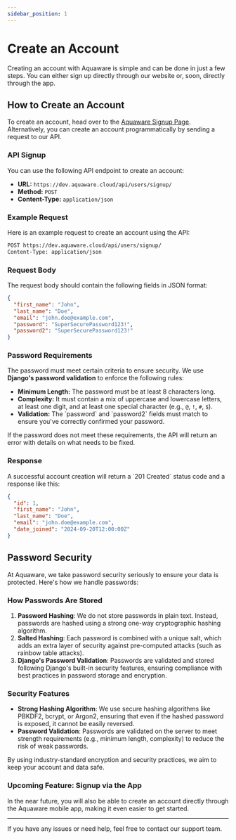 ```yaml
---
sidebar_position: 1
---
```


# Create an Account

Creating an account with Aquaware is simple and can be done in just a few steps. You can either sign up directly through our website or, soon, directly through the app.

## How to Create an Account

To create an account, head over to the [Aquaware Signup Page](https://aquaware.cloud/signup). Alternatively, you can create an account programmatically by sending a request to our API.

### API Signup

You can use the following API endpoint to create an account:

- **URL:** `https://dev.aquaware.cloud/api/users/signup/`
- **Method:** `POST`
- **Content-Type:** `application/json`

### Example Request

Here is an example request to create an account using the API:

```bash
POST https://dev.aquaware.cloud/api/users/signup/
Content-Type: application/json
```

### Request Body

The request body should contain the following fields in JSON format:

```json
{
  "first_name": "John",
  "last_name": "Doe",
  "email": "john.doe@example.com",
  "password": "SuperSecurePassword123!",
  "password2": "SuperSecurePassword123!"
}
```

### Password Requirements

The password must meet certain criteria to ensure security. We use **Django's password validation** to enforce the following rules:

- **Minimum Length:** The password must be at least 8 characters long.
- **Complexity:** It must contain a mix of uppercase and lowercase letters, at least one digit, and at least one special character (e.g., `@`, `!`, `#`, `$`).
- **Validation:** The \`password\` and \`password2\` fields must match to ensure you've correctly confirmed your password.

If the password does not meet these requirements, the API will return an error with details on what needs to be fixed.

### Response

A successful account creation will return a \`201 Created\` status code and a response like this:

```json
{
  "id": 1,
  "first_name": "John",
  "last_name": "Doe",
  "email": "john.doe@example.com",
  "date_joined": "2024-09-20T12:00:00Z"
}
```

## Password Security

At Aquaware, we take password security seriously to ensure your data is protected. Here's how we handle passwords:

### How Passwords Are Stored

1. **Password Hashing**: We do not store passwords in plain text. Instead, passwords are hashed using a strong one-way cryptographic hashing algorithm.
2. **Salted Hashing**: Each password is combined with a unique salt, which adds an extra layer of security against pre-computed attacks (such as rainbow table attacks).
3. **Django's Password Validation**: Passwords are validated and stored following Django's built-in security features, ensuring compliance with best practices in password storage and encryption.

### Security Features

- **Strong Hashing Algorithm**: We use secure hashing algorithms like PBKDF2, bcrypt, or Argon2, ensuring that even if the hashed password is exposed, it cannot be easily reversed.
- **Password Validation**: Passwords are validated on the server to meet strength requirements (e.g., minimum length, complexity) to reduce the risk of weak passwords.

By using industry-standard encryption and security practices, we aim to keep your account and data safe.

### Upcoming Feature: Signup via the App

In the near future, you will also be able to create an account directly through the Aquaware mobile app, making it even easier to get started.

---

If you have any issues or need help, feel free to contact our support team.
